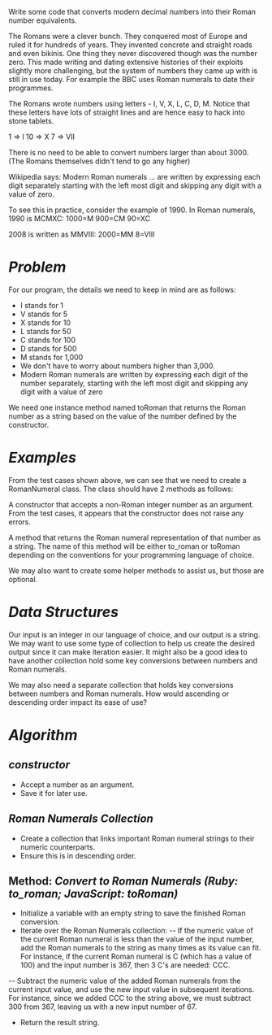 Write some code that converts modern decimal numbers into their Roman number equivalents.

The Romans were a clever bunch. They conquered most of Europe and ruled it for hundreds of years. They invented concrete and straight roads and even bikinis. One thing they never discovered though was the number zero. This made writing and dating extensive histories of their exploits slightly more challenging, but the system of numbers they came up with is still in use today. For example the BBC uses Roman numerals to date their programmes.

The Romans wrote numbers using letters - I, V, X, L, C, D, M. Notice that these letters have lots of straight lines and are hence easy to hack into stone tablets.

1  => I
10  => X
7  => VII
 
There is no need to be able to convert numbers larger than about 3000. (The Romans themselves didn't tend to go any higher)

Wikipedia says: Modern Roman numerals ... are written by expressing each digit separately starting with the left most digit and skipping any digit with a value of zero.

To see this in practice, consider the example of 1990. In Roman numerals, 1990 is MCMXC:
1000=M
900=CM
90=XC

2008 is written as MMVIII:
2000=MM
8=VIII

# *Problem*
For our program, the details we need to keep in mind are as follows:

- I stands for 1
- V stands for 5
- X stands for 10
- L stands for 50
- C stands for 100
- D stands for 500
- M stands for 1,000
- We don't have to worry about numbers higher than 3,000.
- Modern Roman numerals are written by expressing each digit of the number separately, starting with the left most digit and skipping any digit with a value of zero

We need one instance method named toRoman that returns the Roman number as a string based on the value of the number defined by the constructor.

# *Examples*
From the test cases shown above, we can see that we need to create a RomanNumeral class. The class should have 2 methods as follows:

A constructor that accepts a non-Roman integer number as an argument. From the test cases, it appears that the constructor does not raise any errors.

A method that returns the Roman numeral representation of that number as a string. The name of this method will be either to_roman or toRoman depending on the conventions for your programming language of choice.

We may also want to create some helper methods to assist us, but those are optional.


# *Data Structures*
Our input is an integer in our language of choice, and our output is a string. We may want to use some type of collection to help us create the desired output since it can make iteration easier. It might also be a good idea to have another collection hold some key conversions between numbers and Roman numerals.

We may also need a separate collection that holds key conversions between numbers and Roman numerals. How would ascending or descending order impact its ease of use?

# *Algorithm*

## *constructor*
- Accept a number as an argument.
- Save it for later use.

## *Roman Numerals Collection*
- Create a collection that links important Roman numeral strings to their numeric counterparts.
- Ensure this is in descending order.

## Method: *Convert to Roman Numerals (Ruby: to_roman; JavaScript: toRoman)*
- Initialize a variable with an empty string to save the finished Roman conversion.
- Iterate over the Roman Numerals collection:
-- If the numeric value of the current Roman numeral is less than the value of the input number, add the Roman numerals to the string as many times as its value can fit. For instance, if the current Roman numeral is C (which has a value of 100) and the input number is 367, then 3 C's are needed: CCC.

-- Subtract the numeric value of the added Roman numerals from the current input value, and use the new input value in subsequent iterations. For instance, since we added CCC to the string above, we must subtract 300 from 367, leaving us with a new input number of 67.

- Return the result string.